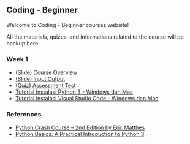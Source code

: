 ## Coding - Beginner

Welcome to Coding - Beginner courses website!

All the materials, quizes, and informations related to the course will be backup here.

### Week 1

- [(Slide) Course Overview](https://docs.google.com/presentation/d/1_2CBNXbTxSfNE-ZyvvsyPmcJzBh-QnyZ0sam4QWDGss)
- [(Slide) Input Output](https://docs.google.com/presentation/d/1znGY50H2Ankue-beklZYFSE6qQrveVfEOyW72e3WqtA)
- [(Quiz) Assessment Test](https://docs.google.com/forms/d/13uzspMOoFP1i-gt5ORT8U2zc6hPM7gg1UqOidJ8h5hI/edit)
- [Tutorial Instalasi Python 3 - Windows dan Mac](pdf/Tutorial_Instalasi_Python3_WinMac.pdf)
- [Tutorial Instalasi Visual Studio Code - Windows dan Mac](pdf/Tutorial_Instalasi_VSCode_WinMac.pdf)

### References
- [Python Crash Course – 2nd Edition by Eric Matthes](https://www.google.co.id/books/edition/Python_Crash_Course_2nd_Edition/w1v6DwAAQBAJ)
- [Python Basics: A Practical Introduction to Python 3](https://static.realpython.com/python-basics-sample-chapters.pdf)
